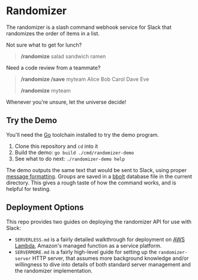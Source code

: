 # Randomizer

The randomizer is a slash command webhook service for Slack that randomizes the
order of items in a list.

Not sure what to get for lunch?

> **/randomize** salad sandwich ramen

Need a code review from a teammate?

> **/randomize /save** myteam Alice Bob Carol Dave Eve
>
> **/randomize** myteam

Whenever you're unsure, let the universe decide!

## Try the Demo

You'll need the [Go][go] toolchain installed to try the demo program.

1. Clone this repository and `cd` into it
1. Build the demo: `go build ./cmd/randomizer-demo`
1. See what to do next: `./randomizer-demo help`

The demo outputs the same text that would be sent to Slack, using proper
[message formatting][format]. Groups are saved in a [bbolt][bbolt] database
file in the current directory. This gives a rough taste of how the command
works, and is helpful for testing.

[go]: https://golang.org/
[format]: https://api.slack.com/docs/message-formatting
[bbolt]: https://go.etcd.io/bbolt

## Deployment Options

This repo provides two guides on deploying the randomizer API for use with
Slack:

- `SERVERLESS.md` is a fairly detailed walkthrough for deployment on [AWS
  Lambda][lambda], Amazon's managed function as a service platform.
- `SERVERMORE.md` is a fairly high-level guide for setting up the
  `randomizer-server` HTTP server, that assumes more background knowledge
  and/or willingness to dive into details of both standard server management
  and the randomizer implementation.

[lambda]: https://aws.amazon.com/lambda/
